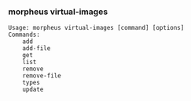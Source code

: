 ### morpheus virtual-images

```
Usage: morpheus virtual-images [command] [options]
Commands:
	add
	add-file
	get
	list
	remove
	remove-file
	types
	update
```
